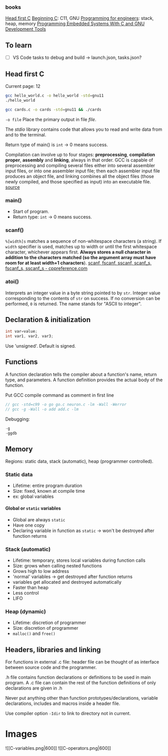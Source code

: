 ### books
[Head first C](file:///C:/Users/Willem/OneDrive/Documents/Textbooks%20&%20User%20Manuals/Programming%20non-embedded%20&%20networking/C/Head%20First%20C%20-%20David%20Griffiths,%20Dawn%20Griffiths%20(2012,%20O'Reilly%20Media).pdf)
[Beginning C](file:///C:/Users/Willem/OneDrive/Documents/Textbooks%20&%20User%20Manuals/Springer/Electronics%20&%20Embedded/C/Beginning%20C%20(674p).pdf): C11, GNU
[Programming for engineers](file:///C:/Users/Willem/OneDrive/Documents/Textbooks%20&%20User%20Manuals/Springer/Programming%20for%20Engineers.pdf): stack, heap, memory
[Programming Embedded Systems With C and GNU Development Tools](file:///C:/Users/Willem/OneDrive/Documents/Textbooks%20&%20User%20Manuals/Electrical%20&%20Computer/Programming%20Embedded%20Systems%20With%20C%20and%20GNU%20Development%20Tools,%202nd%20Edition%20-%20Michael%20Barr,%20Anthony%20Massa.pdf)

## To learn
- [ ] VS Code tasks to debug and build → launch.json, tasks.json?

## Head first C
Current page: 12

```bash
gcc hello_world.c -o hello_world -std=gnu11
./hello_world

gcc cards.c -o cards -std=gnu11 && ./cards
```
`-o file` Place the primary output in file *file*.

The *stdio* library contains code that allows you to read and write data from and to the terminal.

Return type of main() is `int` → 0 means success. 

Compilation can involve up to four stages: **preprocessing**, **compilation proper**, **assembly** and **linking**, always in that order. GCC is capable of preprocessing and compiling several files either into several assembler input files, or into one assembler input file; then each assembler input file produces an object file, and linking combines all the object files (those newly compiled, and those specified as input) into an executable file. [source](https://gcc.gnu.org/onlinedocs/gcc/Overall-Options.html#Overall-Options)

### main()
- Start of program.
- Return type: `int` → 0 means success.

### scanf()
`%[width]s`      matches a sequence of non-whitespace characters (a string).
If `width` specifier is used, matches up to width or until the first whitespace character, whichever appears first. **Always stores a null character in addition to the characters matched (so the argument array must have room for at least width+1 characters**). [scanf, fscanf, sscanf, scanf_s, fscanf_s, sscanf_s - cppreference.com](https://en.cppreference.com/w/c/io/fscanf)

### atoi()
Interprets an integer value in a byte string pointed to by `str`.
Integer value corresponding to the contents of `str` on success.
If no conversion can be performed, `0` is returned.
The name stands for "ASCII to integer".

## Declaration & initialization
```c
int var=value;
int var1, var2, var3;
```
Use 'unsigned'. Default is signed.

## Functions
A function declaration tells the compiler about a function's name, return type, and parameters. A function definition provides the actual body of the function.

Put GCC compile command as comment in first line
```c
// gcc -std=c99 -o go go.c neuron.c -lm -Wall -Werror
// gcc -g -Wall -o add add.c -lm
```

Debugging: 
```c
-g 
-ggdb
```

## Memory
Regions: static data, stack (automatic), heap (programmer controlled).
### Static data
- Lifetime: entire program duration
- Size: fixed, known at compile time
- ex: global variables

#### Global or `static` variables
- Global are always `static`
- Have one copy
- Declaring variable in function as `static` → won't be destroyed after function returns

### Stack (automatic)
- Lifetime: temporary, stores local variables during function calls
- Size: grows when calling nested functions
- Grows high to low address
- 'normal' variables → get destroyed after function returns
- variables get allocated and destroyed automatically
- Faster than heap
- Less control
- LIFO

### Heap (dynamic)
- Lifetime: discretion of programmer
- Size: discretion of programmer
- `malloc()` and `free()`

## Headers, libraries and linking

For functions in external .c file: header file can be thought of as interface between source code and the programmer.

.h file contains function declarations or definitions to be used in main program. A .c file can contain the rest of the function definitions of only declarations are given in .h

Never put anything other than function prototypes/declarations, variable declarations, includes and macros inside a header file.

Use compiler option `-Idir` to link to directory not in current.

# Images

![[C-variables.png|600]]
![[C-operators.png|600]]
